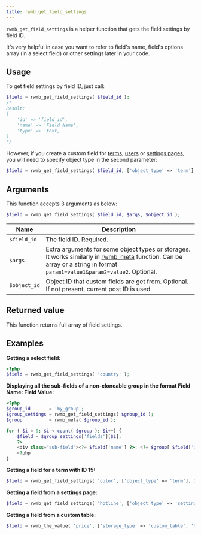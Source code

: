 ```yaml
---
title: rwmb_get_field_settings
---
```


`rwmb_get_field_settings` is a helper function that gets the field settings by field ID.

It's very helpful in case you want to refer to field's name, field's options array (in a select field) or other settings later in your code.

## Usage

To get field settings by field ID, just call:

```php
$field = rwmb_get_field_settings( $field_id );
/*
Result:
[
    'id' => 'field_id',
    'name' => 'Field Name',
    'type' => 'text,
]
*/
```

However, if you create a custom field for [terms](/extensions/mb-term-meta/), [users](/extensions/mb-user-meta/) or [settings pages](/extensions/mb-settings-page/), you will need to specify object type in the second parameter:

```php
$field = rwmb_get_field_settings( $field_id, ['object_type' => 'term'] ); // or 'user', 'setting
```

## Arguments

This function accepts 3 arguments as below:

```php
$field = rwmb_get_field_settings( $field_id, $args, $object_id );
```

Name|Description
---|---
`$field_id`|The field ID. Required.
`$args`|Extra arguments for some object types or storages. It works similarly in [rwmb_meta](/functions/rwmb-meta/) function. Can be array or a string in format `param1=value1&param2=value2`. Optional.
`$object_id`|Object ID that custom fields are get from. Optional. If not present, current post ID is used.

## Returned value

This function returns full array of field settings.

## Examples

**Getting a select field:**

```php
<?php
$field = rwmb_get_field_settings( 'country' );
```

**Displaying all the sub-fields of a non-cloneable group in the format Field Name: Field Value:**

```php
<?php
$group_id       = 'my_group';
$group_settings = rwmb_get_field_settings( $group_id );
$group          = rwmb_meta( $group_id );

for ( $i = 0; $i < count( $group ); $i++) {
    $field = $group_settings['fields'][$i];
    ?>
    <div class="sub-field"><?= $field['name'] ?>: <?= $group[ $field['id'] ] ?></div>
    <?php
}
```

**Getting a field for a term with ID 15:**

```php
$field = rwmb_get_field_settings( 'color', ['object_type' => 'term'], 15 );
```

**Getting a field from a settings page:**

```php
$field = rwmb_get_field_settings( 'hotline', ['object_type' => 'setting'], 'site_option' );
```

**Getting a field from a custom table:**

```php
$field = rwmb_the_value( 'price', ['storage_type' => 'custom_table', 'table' => 'properties'], 15 );
```
